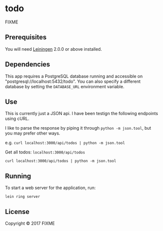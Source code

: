 # todo

FIXME

## Prerequisites

You will need [Leiningen][] 2.0.0 or above installed.

[leiningen]: https://github.com/technomancy/leiningen

## Dependencies

This app requires a PostgreSQL database running and accessible on "postgresql://localhost:5432/todo". You can also specify a different database by setting the `DATABASE_URL` environment variable.

## Use

This is currently just a JSON api. I have been testign the following endpoints using cURL.

I like to parse the response by piping it through `python -m json.tool`, but you may prefer other ways.

e.g. `curl localhost:3000/api/todos | python -m json.tool`

Get all todos: `localhost:3000/api/todos`

```
curl localhost:3000/api/todos | python -m json.tool
```

## Running

To start a web server for the application, run:

    lein ring server

## License

Copyright © 2017 FIXME
